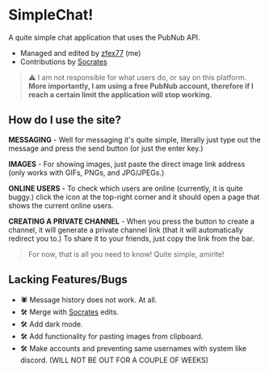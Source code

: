 # SimpleChat!
A quite simple chat application that uses the PubNub API.

- Managed and edited by [zfex77](https://github.com/zfex77) (me)
- Contributions by [Socrates](https://github.com/ramenwithparmesancheese)

> ⚠️ I am not responsible for what users do, or say on this platform. **More importantly, I am using a free PubNub account, therefore if I reach a certain limit the application will stop working.**

## How do I use the site?
**MESSAGING** - Well for messaging it's quite simple, literally just type out the message and press the send button (or just the enter key.) 

**IMAGES** - For showing images, just paste the direct image link address (only works with GIFs, PNGs, and JPG/JPEGs.)

**ONLINE USERS** - To check which users are online (currently, it is quite buggy.) click the icon at the top-right corner and it should open a page that shows the current online users.

**CREATING A PRIVATE CHANNEL** - When you press the button to create a channel, it will generate a private channel link (that it will automatically redirect you to.) To share it to your friends, just copy the link from the bar.

> For now, that is all you need to know! Quite simple, amirite!

## Lacking Features/Bugs
- 🕷️ Message history does not work. At all.
- 🛠️ Merge with [Socrates](https://github.com/ramenwithparmesancheese) edits.
- 🛠️ Add dark mode.
- 🛠️ Add functionality for pasting images from clipboard.
- 🛠️ Make accounts and preventing same usernames with system like discord. (WILL NOT BE OUT FOR A COUPLE OF WEEKS)

